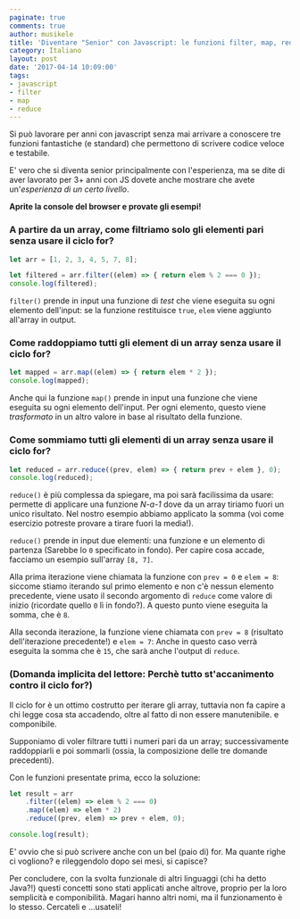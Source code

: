 ```yaml
---
paginate: true
comments: true
author: musikele
title: 'Diventare "Senior" con Javascript: le funzioni filter, map, reduce'
category: Italiano
layout: post
date: '2017-04-14 10:09:00'
tags:
- javascript
- filter
- map
- reduce
---
```

Si può lavorare per anni con javascript senza mai arrivare a conoscere tre funzioni fantastiche (e standard) che permettono di scrivere codice veloce e testabile.  

E' vero che si diventa senior principalmente con l'esperienza, ma se dite di aver lavorato per 3+ anni con JS dovete anche mostrare che avete un'_esperienza di un certo livello_.

**Aprite la console del browser e provate gli esempi!**

### A partire da un array, come filtriamo solo gli elementi pari senza usare il ciclo for?

```javascript
let arr = [1, 2, 3, 4, 5, 7, 8];

let filtered = arr.filter((elem) => { return elem % 2 === 0 });
console.log(filtered);
```

`filter()` prende in input una funzione di _test_ che viene eseguita su ogni elemento dell'input: se la funzione restituisce `true`, `elem` viene aggiunto all'array in output. 

### Come raddoppiamo tutti gli element di un array senza usare il ciclo for? 

```javascript
let mapped = arr.map((elem) => { return elem * 2 });
console.log(mapped);
```

Anche qui la funzione `map()` prende in input una funzione che viene eseguita su ogni elemento dell'input. Per ogni elemento, questo viene _trasformato_ in un altro valore in base al risultato della funzione. 

### Come sommiamo tutti gli elementi di un array senza usare il ciclo for? 

```javascript
let reduced = arr.reduce((prev, elem) => { return prev + elem }, 0);
console.log(reduced);
```

`reduce()` è più complessa da spiegare, ma poi sarà facilissima da usare: permette di applicare una funzione _N-a-1_ dove da un array tiriamo fuori un unico risultato. Nel nostro esempio abbiamo applicato la somma (voi come esercizio potreste provare a tirare fuori la media!). 

`reduce()` prende in input due elementi: una funzione e un elemento di partenza (Sarebbe lo `0` specificato in fondo). Per capire cosa accade, facciamo un esempio sull'array `[8, 7]`. 

Alla prima iterazione viene chiamata la funzione con `prev = 0` e `elem = 8`: siccome stiamo iterando sul primo elemento e non c'è nessun elemento precedente, viene usato il secondo argomento di `reduce` come valore di inizio (ricordate quello `0` lì in fondo?). A questo punto viene eseguita la somma, che è `8`. 

Alla seconda iterazione, la funzione viene chiamata con `prev = 8` (risultato dell'iterazione precedente!) e `elem = 7`:  Anche in questo caso verrà eseguita la somma che è `15`, che sarà anche l'output di `reduce`. 

### (Domanda implicita del lettore: Perchè tutto st'accanimento contro il ciclo for?)
Il ciclo for è un ottimo costrutto per iterare gli array, tuttavia non fa capire a chi legge cosa sta accadendo, oltre al fatto di non essere manutenibile. e componibile. 

Supponiamo di voler filtrare tutti i numeri pari da un array; successivamente raddoppiarli e poi sommarli (ossia, la composizione delle tre domande precedenti). 

Con le funzioni presentate prima, ecco la soluzione: 

```javascript
let result = arr
	.filter((elem) => elem % 2 === 0)
	.map((elem) => elem * 2)
	.reduce((prev, elem) => prev + elem, 0);

console.log(result);
```

E' ovvio che si può scrivere anche con un bel (paio di) for. Ma quante righe ci vogliono? e rileggendolo dopo sei mesi, si capisce? 

Per concludere, con la svolta funzionale di altri linguaggi (chi ha detto Java?!) questi concetti sono stati applicati anche altrove, proprio per la loro semplicità e componibilità. Magari hanno altri nomi, ma il funzionamento è lo stesso. Cercateli e ...usateli!